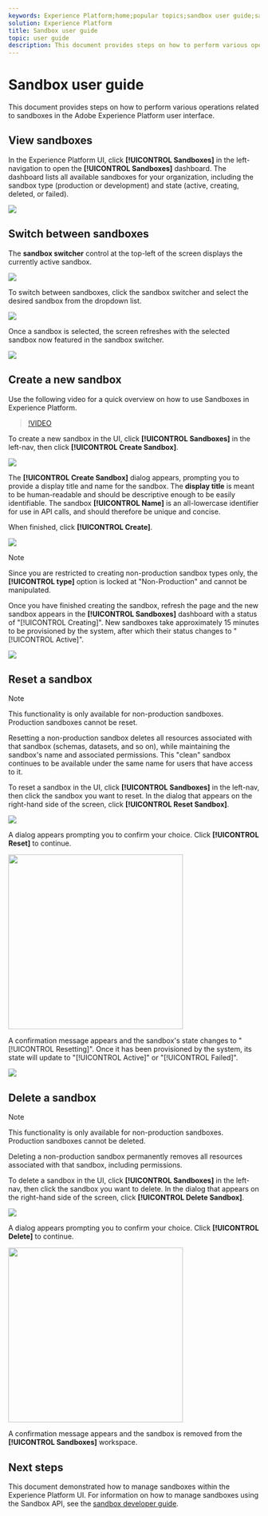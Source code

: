 ```yaml
---
keywords: Experience Platform;home;popular topics;sandbox user guide;sandbox guide
solution: Experience Platform
title: Sandbox user guide
topic: user guide
description: This document provides steps on how to perform various operations related to sandboxes in the Adobe Experience Platform user interface.
---
```


# Sandbox user guide

This document provides steps on how to perform various operations related to sandboxes in the Adobe Experience Platform user interface.

## View sandboxes

In the Experience Platform UI, click **[!UICONTROL Sandboxes]** in the left-navigation to open the **[!UICONTROL Sandboxes]** dashboard. The dashboard lists all available sandboxes for your organization, including the sandbox type (production or development) and state (active, creating, deleted, or failed).

![](../images/ui/sandboxes-tab.png)

## Switch between sandboxes

The **sandbox switcher** control at the top-left of the screen displays the currently active sandbox.

![](../images/ui/sandbox-selector.png)

To switch between sandboxes, click the sandbox switcher and select the desired sandbox from the dropdown list.

![](../images/ui/switch-sandbox.png)

Once a sandbox is selected, the screen refreshes with the selected sandbox now featured in the sandbox switcher.

![](../images/ui/sandbox-switched.png)

## Create a new sandbox

Use the following video for a quick overview on how to use Sandboxes in Experience Platform.

>[!VIDEO](https://video.tv.adobe.com/v/29838/?quality=12&learn=on)

To create a new sandbox in the UI, click **[!UICONTROL Sandboxes]** in the left-nav, then click **[!UICONTROL Create Sandbox]**.

![](../images/ui/create-sandbox-button.png)

The **[!UICONTROL Create Sandbox]** dialog appears, prompting you to provide a display title and name for the sandbox. The **display title** is meant to be human-readable and should be descriptive enough to be easily identifiable. The sandbox **[!UICONTROL Name]** is an all-lowercase identifier for use in API calls, and should therefore be unique and concise.

When finished, click **[!UICONTROL Create]**.

![](../images/ui/create-sandbox-dialog.png)

>[!NOTE]
>
>Since you are restricted to creating non-production sandbox types only, the **[!UICONTROL type]** option is locked at "Non-Production" and cannot be manipulated.

Once you have finished creating the sandbox, refresh the page and the new sandbox appears in the **[!UICONTROL Sandboxes]** dashboard with a status of "[!UICONTROL Creating]". New sandboxes take approximately 15 minutes to be provisioned by the system, after which their status changes to "[!UICONTROL Active]".

![](../images/ui/sandbox-created.png)

## Reset a sandbox

>[!NOTE]
>
>This functionality is only available for non-production sandboxes. Production sandboxes cannot be reset.

Resetting a non-production sandbox deletes all resources associated with that sandbox (schemas, datasets, and so on), while maintaining the sandbox's name and associated permissions. This "clean" sandbox continues to be available under the same name for users that have access to it.

To reset a sandbox in the UI, click **[!UICONTROL Sandboxes]** in the left-nav, then click the sandbox you want to reset. In the dialog that appears on the right-hand side of the screen, click **[!UICONTROL Reset Sandbox]**.

![](../images/ui/reset-sandbox-button.png)

A dialog appears prompting you to confirm your choice. Click **[!UICONTROL Reset]** to continue.

<img src="../images/ui/reset-are-you-sure.png" width=350><br>

A confirmation message appears and the sandbox's state changes to "[!UICONTROL Resetting]". Once it has been provisioned by the system, its state will update to "[!UICONTROL Active]" or "[!UICONTROL Failed]".

![](../images/ui/sandbox-resetting.png)

## Delete a sandbox

>[!NOTE]
>
>This functionality is only available for non-production sandboxes. Production sandboxes cannot be deleted.

Deleting a non-production sandbox permanently removes all resources associated with that sandbox, including permissions.

 To delete a sandbox in the UI, click **[!UICONTROL Sandboxes]** in the left-nav, then click the sandbox you want to delete. In the dialog that appears on the right-hand side of the screen, click **[!UICONTROL Delete Sandbox]**.

![](../images/ui/delete-sandbox-button.png)

A dialog appears prompting you to confirm your choice. Click **[!UICONTROL Delete]** to continue.

<img src="../images/ui/delete-are-you-sure.png" width=350><br>

A confirmation message appears and the sandbox is removed from the **[!UICONTROL Sandboxes]** workspace. 

## Next steps

This document demonstrated how to manage sandboxes within the Experience Platform UI. For information on how to manage sandboxes using the Sandbox API, see the [sandbox developer guide](../api/getting-started.md).